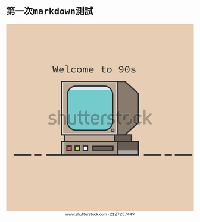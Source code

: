 # `第一次markdown測試`
 
 ![image]( https://github.com/KennyChung2000/Other-file/blob/main/2127237449.webp "MarkDown")
